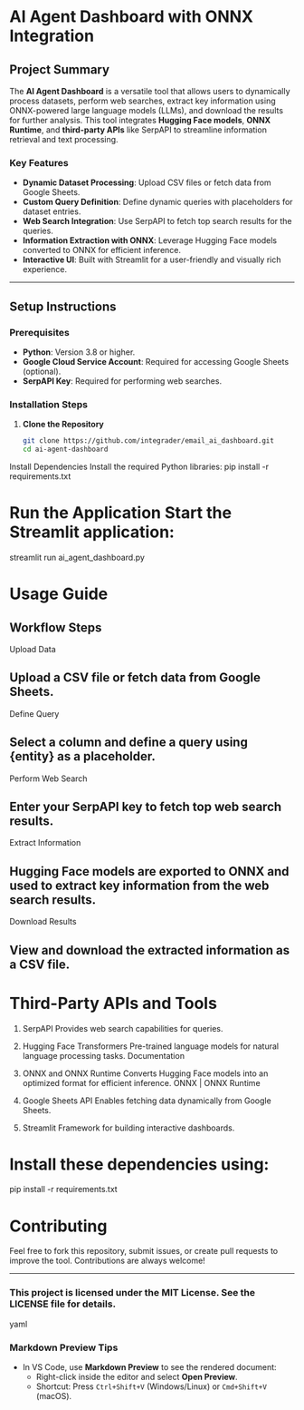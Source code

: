 # AI Agent Dashboard with ONNX Integration

## Project Summary
The **AI Agent Dashboard** is a versatile tool that allows users to dynamically process datasets, perform web searches, extract key information using ONNX-powered large language models (LLMs), and download the results for further analysis. This tool integrates **Hugging Face models**, **ONNX Runtime**, and **third-party APIs** like SerpAPI to streamline information retrieval and text processing.

### Key Features
- **Dynamic Dataset Processing**: Upload CSV files or fetch data from Google Sheets.
- **Custom Query Definition**: Define dynamic queries with placeholders for dataset entries.
- **Web Search Integration**: Use SerpAPI to fetch top search results for the queries.
- **Information Extraction with ONNX**: Leverage Hugging Face models converted to ONNX for efficient inference.
- **Interactive UI**: Built with Streamlit for a user-friendly and visually rich experience.

---

## Setup Instructions

### Prerequisites
- **Python**: Version 3.8 or higher.
- **Google Cloud Service Account**: Required for accessing Google Sheets (optional).
- **SerpAPI Key**: Required for performing web searches.

### Installation Steps

1. **Clone the Repository**
   ```bash
   git clone https://github.com/integrader/email_ai_dashboard.git
   cd ai-agent-dashboard


Install Dependencies Install the required Python libraries:
pip install -r requirements.txt


# Run the Application Start the Streamlit application:

streamlit run ai_agent_dashboard.py

# Usage Guide
## Workflow Steps
Upload Data

## Upload a CSV file or fetch data from Google Sheets.
Define Query

## Select a column and define a query using {entity} as a placeholder.
Perform Web Search

## Enter your SerpAPI key to fetch top web search results.
Extract Information

## Hugging Face models are exported to ONNX and used to extract key information from the web search results.
Download Results

## View and download the extracted information as a CSV file.


# Third-Party APIs and Tools
1. SerpAPI
Provides web search capabilities for queries.

2. Hugging Face Transformers
Pre-trained language models for natural language processing tasks.
Documentation
3. ONNX and ONNX Runtime
Converts Hugging Face models into an optimized format for efficient inference.
ONNX | ONNX Runtime
4. Google Sheets API
Enables fetching data dynamically from Google Sheets.

5. Streamlit
Framework for building interactive dashboards.


# Install these dependencies using:


pip install -r requirements.txt

# Contributing
Feel free to fork this repository, submit issues, or create pull requests to improve the tool. Contributions are always welcome!


---

### This project is licensed under the MIT License. See the LICENSE file for details.

yaml



### **Markdown Preview Tips**
- In VS Code, use **Markdown Preview** to see the rendered document:
  - Right-click inside the editor and select **Open Preview**.
  - Shortcut: Press `Ctrl+Shift+V` (Windows/Linux) or `Cmd+Shift+V` (macOS).


